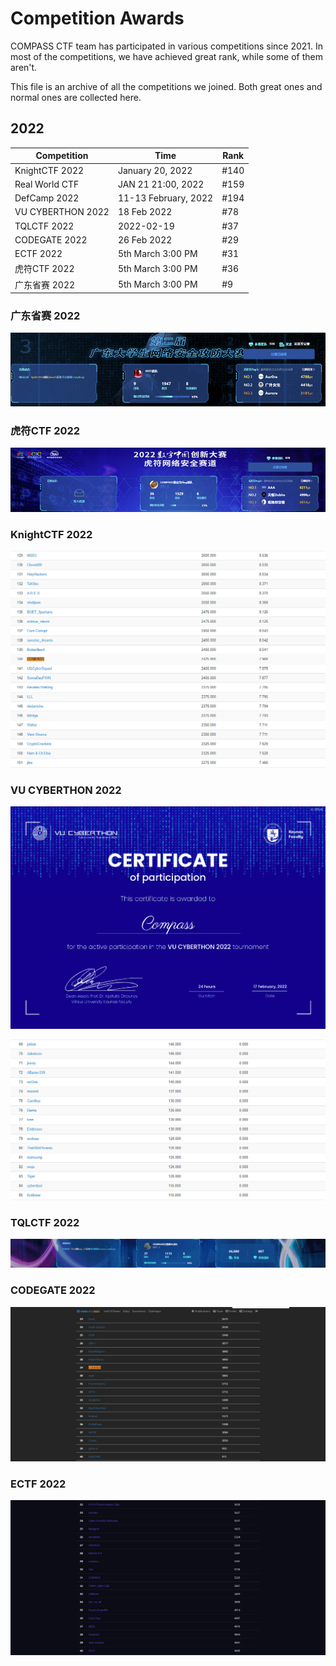 # Competition Awards

COMPASS CTF team has participated in various competitions since 2021. In most of the competitions, we have achieved great rank, while some of them aren't.

This file is an archive of all the competitions we joined. Both great ones and normal ones are collected here.

## 2022

| Competition       | Time                 | Rank |
| ----------------- | -------------------- | ---- |
| KnightCTF 2022    | January 20, 2022     | #140 |
| Real World CTF    | JAN 21 21:00, 2022   | #159 |
| DefCamp 2022      | 11-13 February, 2022 | #194 |
| VU CYBERTHON 2022 | 18 Feb 2022          | #78  |
| TQLCTF 2022       | 2022-02-19           | #37  |
| CODEGATE 2022     | 26 Feb 2022          | #29  |
| ECTF 2022         | 5th March 3:00 PM    | #31  |
| 虎符CTF 2022      | 5th March 3:00 PM    | #36  |
| 广东省赛 2022      | 5th March 3:00 PM    | #9   |

### 广东省赛 2022

![img](assets/GDSS2022.png)

### 虎符CTF 2022

![img](assets/HFCTF2022.png)

### KnightCTF 2022

![img](assets/KnightCTF.png)

### VU CYBERTHON 2022

![img](assets/VU_CTF_1.png)

![img](assets/VU_CTF_2.png)

### TQLCTF 2022

![img](assets/TQL_CTF_1.png)

### CODEGATE 2022

![img](assets/CODEGATE_1.png)

### ECTF 2022

![img](assets/ECTF_1.png)